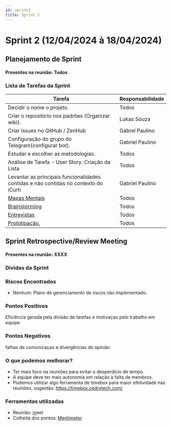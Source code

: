 ```yaml
---
id: sprint2
title: Sprint 2
---
```

# Sprint 2 (12/04/2024 à 18/04/2024)

## Planejamento de Sprint

#### Presentes na reunião: Todos

### Lista de Tarefas da Sprint

| Tarefa                                                                                       | Responsabilidade |
| -------------------------------------------------------------------------------------------- | ---------------- |
| Decidir o nome o projeto.                                                                    | Todos            |
| Criar o repositório nos padrões (Organizar wiki).                                          | Lukas Souza               |
| Criar issues no GitHub / ZenHub                                                              | Gabrel Paulino              |
| Configuração do grupo do Telegram(configurar bot).                                         | Gabriel Paulino              |
| Estudar e escolher as metodologias.                                                          | Todos            |
| Análise de Tarefa - User Story: Criação da Lista                                             | Todos      |
| Levantar as principais funcionalidades contidas e não contidas no contexto do iCurti                                                   | Gabriel Paulino      |
| [Mapas Mentais](https://github.com/xxx/xxx.md)                                                  | Todos      |
| [Brainstorming](https://github.com/UnBArqDsw/2020.1_G7_TCM/blob/master/docs/base/Brainstorm.md) | Todos            |
| [Entrevistas](https://github.com/xxx/xxx.md)                                                    | Todos      |
| [Prototipação.](https://github.com/xxx/xxx.md)                                                | Todos      |

## Sprint Retrospective/Review Meeting

#### Presentes na reunião: XXXX

### Dividas da Sprint

### Riscos Encontrados

- Nenhum: Plano de gerenciamento de riscos não implementado.

### Pontos Positivos
Eficiência gerada pela divisão de tarefas e 
motivaçao pelo trabalho em equipe

### Pontos Negativos
falhas de comunicaçao e 
divergências de opinião

### O que podemos melhorar?

- Ter mais foco na reuniões para evitar o desperdício de tempo.
- A equipe deve ter mais autonomia em relação à falta de membros.
- Podemos utilizar algo ferramenta de timebox para maior efetividade nas reuniões, sugestão: https://timebox.cedrotech.com/

### Ferramentas utilizadas

- Reunião: [m](https://hangouts.google.com/)eet
- Colheita dos pontos: [Mentimeter](https://www.mentimeter.com/)
